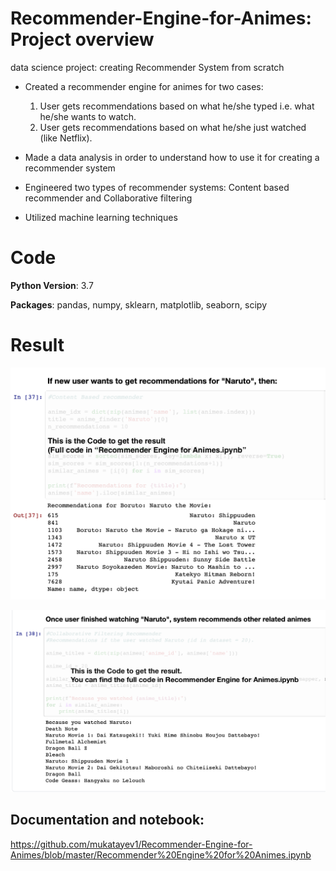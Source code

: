 # Recommender-Engine-for-Animes: Project overview
data science project: creating Recommender System from scratch

* Created a recommender engine for animes for two cases:
  1) User gets recommendations based on what he/she typed i.e. what he/she wants to watch.
  2) User gets recommendations based on what he/she just watched (like Netflix).
  
* Made a data analysis in order to understand how to use it for creating a recommender system

* Engineered two types of recommender systems: Content based recommender and Collaborative filtering

* Utilized machine learning techniques

# Code

**Python Version**: 3.7

**Packages**: pandas, numpy, sklearn, matplotlib, seaborn, scipy


# Result

![](Screen%20Shot%202020-07-22%20at%206.22.06.png)

![](Screen%20Shot%202020-07-22%20at%206.30.36.png)

## Documentation and notebook:

https://github.com/mukatayev1/Recommender-Engine-for-Animes/blob/master/Recommender%20Engine%20for%20Animes.ipynb

